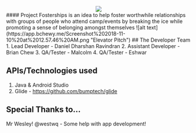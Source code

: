 <div align="center">
<img src="https://trello-attachments.s3.amazonaws.com/5bcb2e8ba65f490209be5378/5bce8cc441beee51e0525a6f/d32c57a071035555d726d857cf175395/fostership-logo.png"/>
</div>
#### Project Fosterships is an idea to help foster worthwhile relationships with groups of people who attend camp/events by breaking the ice while promoting a sense of belonging amongst themselves
![alt text](https://app.bchewy.me/Screenshot%202018-11-10%20at%2012.57.46%20AM.png "Elevator Pitch")
## The Developer Team
1. Lead Developer - Daniel Dharshan Ravindran
2. Assistant Developer - Brian Chew
3. QA/Tester - Malcolm
4. QA/Tester - Eshwar

## APIs/Technologies used
1. Java & Android Studio
2. Glide - https://github.com/bumptech/glide

## Special Thanks to...
Mr Wesley! @westwq - Some help with app development!
